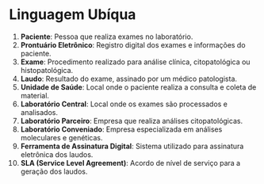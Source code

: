 # Linguagem Ubíqua

1. **Paciente**: Pessoa que realiza exames no laboratório.
2. **Prontuário Eletrônico**: Registro digital dos exames e informações do paciente.
3. **Exame**: Procedimento realizado para análise clínica, citopatológica ou histopatológica.
4. **Laudo**: Resultado do exame, assinado por um médico patologista.
5. **Unidade de Saúde**: Local onde o paciente realiza a consulta e coleta de material.
6. **Laboratório Central**: Local onde os exames são processados e analisados.
7. **Laboratório Parceiro**: Empresa que realiza análises citopatológicas.
8. **Laboratório Conveniado**: Empresa especializada em análises moleculares e genéticas.
9. **Ferramenta de Assinatura Digital**: Sistema utilizado para assinatura eletrônica dos laudos.
10. **SLA (Service Level Agreement)**: Acordo de nível de serviço para a geração dos laudos.
